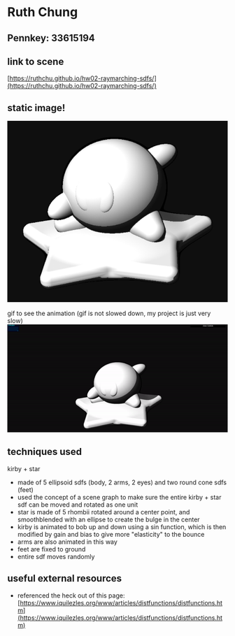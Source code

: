 # Ruth Chung

## Pennkey: 33615194

## link to scene
[https://ruthchu.github.io/hw02-raymarching-sdfs/](https://ruthchu.github.io/hw02-raymarching-sdfs/)

## static image!

![](images/kirbyrender.png)

gif to see the animation (gif is not slowed down, my project is just very slow)
![](images/kirby.gif)

## techniques used
kirby + star
- made of 5 ellipsoid sdfs (body, 2 arms, 2 eyes) and two round cone sdfs (feet)
- used the concept of a scene graph to make sure the entire kirby + star sdf can be moved and rotated as one unit
- star is made of 5 rhombii rotated around a center point, and smoothblended with an ellipse to create the bulge in the center
- kirby is animated to bob up and down using a sin function, which is then modified by gain and bias to give more "elasticity" to the bounce
- arms are also animated in this way
- feet are fixed to ground
- entire sdf moves randomly

## useful external resources
- referenced the heck out of this page:
[https://www.iquilezles.org/www/articles/distfunctions/distfunctions.htm](https://www.iquilezles.org/www/articles/distfunctions/distfunctions.htm)